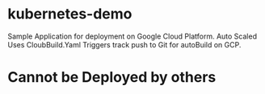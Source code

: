 # kubernetes-demo
Sample Application for deployment on Google Cloud Platform.
Auto Scaled
Uses CloubBuild.Yaml
Triggers track push to Git for autoBuild on GCP.
# Cannot be Deployed by others
